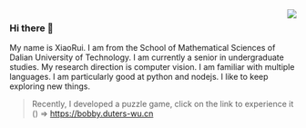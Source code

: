 <img align="right" src="https://github-readme-stats.vercel.app/api?username=snapre&show_icons=true&icon_color=CE1D2D&text_color=718096&bg_color=ffffff&hide_title=false" />

### Hi there 👋

My name is XiaoRui. I am from the School of Mathematical Sciences of Dalian University of Technology. I am currently a senior in undergraduate studies. My research direction is computer vision. I am familiar with multiple languages. I am particularly good at python and nodejs. I like to keep exploring new things.

> Recently, I developed a puzzle game, click on the link to experience it () => https://bobby.duters-wu.cn
